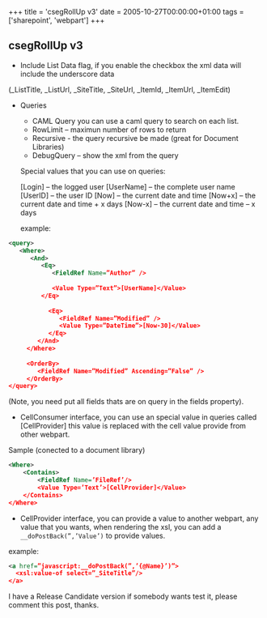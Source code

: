 +++
title = 'csegRollUp v3'
date = 2005-10-27T00:00:00+01:00
tags = ['sharepoint', 'webpart']
+++

## csegRollUp v3

- Include List Data flag, if you enable the checkbox the xml data will include the underscore data 

(_ListTitle, _ListUrl, _SiteTitle, _SiteUrl, _ItemId, _ItemUrl, _ItemEdit)

- Queries

    -  CAML Query you can use a caml query to search on each list.
    -  RowLimit – maximun number of rows to return
    -  Recursive - the query recursive be made (great for Document Libraries)
    -  DebugQuery – show the xml from the query


   Special values that you can use on queries:


    [Login] – the logged user
    [UserName] – the complete user name
    [UserID] – the user ID
    [Now] – the current date and time
    [Now+x] – the current date and time + x days
    [Now-x] – the current date and time  – x days


  example:

```xml
<query>
   <Where>
      <And>
         <Eq>
            <FieldRef Name=”Author” />
 
            <Value Type=”Text”>[UserName]</Value>
         </Eq>
 
           <Eq>
              <FieldRef Name=”Modified” />
              <Value Type=”DateTime”>[Now-30]</Value>
           </Eq>
        </And>
     </Where>
   
     <OrderBy>
        <FieldRef Name=”Modified” Ascending=”False” />
     </OrderBy>
</query>
```

(Note, you need put all fields thats are on query in the fields property).


- CellConsumer interface, you can use an special value in queries called [CellProvider] this value is replaced with the cell value provide from other webpart.


Sample (conected to a document library)


```xml
<Where>
    <Contains>
        <FieldRef Name=’FileRef’/>
        <Value Type=’Text’>[CellProvider]</Value>
    </Contains>
</Where>
```

- CellProvider interface, you can provide a value to another webpart, any value that you wants, when rendering the xsl, you can add a `__doPostBack(”,’Value’)` to provide values.

example:

```xml	
<a href=”javascript:__doPostBack(”,’{@Name}’)”>
  <xsl:value-of select=”_SiteTitle”/>
</a>
```

I have a Release Candidate version if somebody wants test it, please comment this post, thanks.